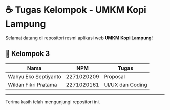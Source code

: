 # ☕ Tugas Kelompok - UMKM Kopi Lampung

Selamat datang di repositori resmi aplikasi web **UMKM Kopi Lampung**!  


## 👥 Kelompok 3

| Nama                      | NPM          | Tugas                |
|---------------------------|--------------|----------------------|
| Wahyu Eko Septiyanto      | 2271020209   | Proposal             |
| Wildan Fikri Pratama      | 2271020161   | UI/UX dan Coding     |

---

Terima kasih telah mengunjungi repositori ini. 
